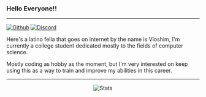 ### Hello Everyone!!
---
[![Github](https://img.shields.io/badge/GitHub-100000?style=for-the-badge&logo=github&logoColor=white)](https://github.com/Vioshim)
[![Discord](https://img.shields.io/badge/Discord-7289DA?style=for-the-badge&logo=discord&logoColor=white)](https://discord.gg/PokemonRP)

Here's a latino fella that goes on internet by the name is Vioshim, I'm currently a college student dedicated mostly to the fields of computer science.

Mostly coding as hobby as the moment, but I'm very interested on keep using this as a way to train and improve my abilities in this career.

---

<p align="center">
  <img src="https://github-readme-stats.vercel.app/api?username=Vioshim&show_icons=true&theme=onedark" alt="Stats"/>
</p>

<!--
**Vioshim/Vioshim** is a ✨ _special_ ✨ repository because its `README.md` (this file) appears on your GitHub profile.

Here are some ideas to get you started:

- 🔭 I’m currently working on ...
- 🌱 I’m currently learning ...
- 👯 I’m looking to collaborate on ...
- 🤔 I’m looking for help with ...
- 💬 Ask me about ...
- 📫 How to reach me: ...
- 😄 Pronouns: ...
- ⚡ Fun fact: ...
-->

